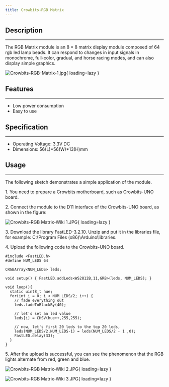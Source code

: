 ```yaml
---
title: Crowbits-RGB Matrix
---
```


## Description
-----------

The RGB Matrix module is an 8 \* 8 matrix display module composed of 64 rgb led lamp beads. It can respond to changes in input signals in monochrome, full-color, gradual, and horse racing modes, and can also display simple graphics.

![Crowbits-RGB-Matrix-1.jpg](https://wiki.elecrow.com/images/8/80/Crowbits-RGB-Matrix-1.jpg){ loading=lazy }

## Features
--------

- Low power consumption
- Easy to use

## Specification
-------------

- Operating Voltage: 3.3V DC
- Dimensions: 56(L)\*56(W)\*13(H)mm

## Usage
-----

The following sketch demonstrates a simple application of the module.

1\. You need to prepare a Crowbits motherboard, such as Crowbits-UNO board.

2\. Connect the module to the D11 interface of the Crowbits-UNO board, as shown in the figure:

![Crowbits-RGB Matrix-Wiki 1.JPG](https://wiki.elecrow.com/images/thumb/7/75/Crowbits-RGB_Matrix-Wiki_1.JPG/600px-Crowbits-RGB_Matrix-Wiki_1.JPG){ loading=lazy }

3\. Download the library FastLED-3.2.10. Unzip and put it in the libraries file, for example: C:\\Program Files (x86)\\Arduino\\libraries.

4\. Upload the following code to the Crowbits-UNO board.

```
#include <FastLED.h>
#define NUM_LEDS 64

CRGBArray<NUM_LEDS> leds;

void setup() { FastLED.addLeds<WS2812B,11,GRB>(leds, NUM_LEDS); }

void loop(){ 
  static uint8_t hue;
  for(int i = 0; i < NUM_LEDS/2; i++) {   
    // fade everything out
    leds.fadeToBlackBy(40);

    // let's set an led value
    leds[i] = CHSV(hue++,255,255);

    // now, let's first 20 leds to the top 20 leds, 
    leds(NUM_LEDS/2,NUM_LEDS-1) = leds(NUM_LEDS/2 - 1 ,0);
    FastLED.delay(33);
  }
}
```

5\. After the upload is successful, you can see the phenomenon that the RGB lights alternate from red, green and blue.

![Crowbits-RGB Matrix-Wiki 2.JPG](https://wiki.elecrow.com/images/thumb/a/ad/Crowbits-RGB_Matrix-Wiki_2.JPG/600px-Crowbits-RGB_Matrix-Wiki_2.JPG){ loading=lazy }


![Crowbits-RGB Matrix-Wiki 3.JPG](https://wiki.elecrow.com/images/thumb/d/d0/Crowbits-RGB_Matrix-Wiki_3.JPG/600px-Crowbits-RGB_Matrix-Wiki_3.JPG){ loading=lazy }